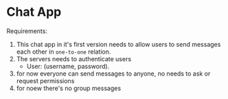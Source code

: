 # Chat App

Requirements:

1. This chat app in it's first version needs to allow users to send messages each other in `one-to-one` relation.
2. The servers needs to authenticate users
   - User: (username, password).
3. for now everyone can send messages to anyone, no needs to ask or request permissions
4. for noew there's no group messages
